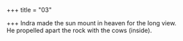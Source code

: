 +++
title = "03"

+++
Indra made the sun mount in heaven for the long view.  
He propelled apart the rock with the cows (inside).  